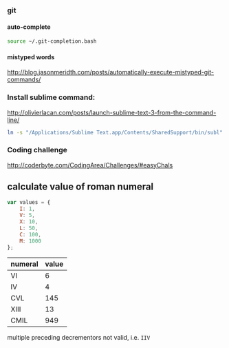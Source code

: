 
### git

#### auto-complete

```sh
source ~/.git-completion.bash
```

#### mistyped words

http://blog.jasonmeridth.com/posts/automatically-execute-mistyped-git-commands/

### Install sublime command:

http://olivierlacan.com/posts/launch-sublime-text-3-from-the-command-line/

```sh
ln -s "/Applications/Sublime Text.app/Contents/SharedSupport/bin/subl" /usr/local/bin/sublime
```

### Coding challenge

http://coderbyte.com/CodingArea/Challenges/#easyChals

## calculate value of roman numeral

```js
var values = {
	I: 1,
	V: 5,
	X: 10,
	L: 50,
	C: 100,
	M: 1000
};
```


numeral | value
------- | -----
VI  | 6
IV | 4
CVL | 145
XIII | 13
CMIL | 949

multiple preceding decrementors not valid, i.e. `IIV`


